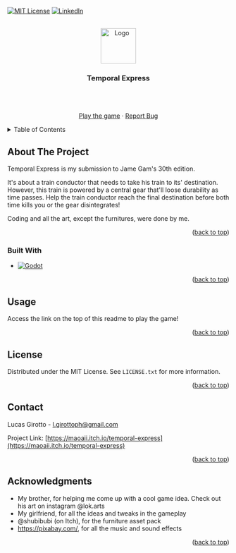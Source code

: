 
<a name="readme-top"></a>

[![MIT License][license-shield]][license-url]
[![LinkedIn][linkedin-shield]][linkedin-url]



<!-- PROJECT LOGO -->
<br />
<div align="center">
  <a href="https://github.com/Maoaii/Temporal-Express">
    <img src="images/logo.png" alt="Logo" width="80" height="80">
  </a>

<h3 align="center">Temporal Express</h3>

  <p align="center">
    <br />
    <br />
    <br />
    <a href="https://maoaii.itch.io/temporal-express">Play the game</a>
    ·
    <a href="https://github.com/Maoaii/Temporal-Express/issues">Report Bug</a>
  </p>
</div>



<!-- TABLE OF CONTENTS -->
<details>
  <summary>Table of Contents</summary>
  <ol>
    <li>
      <a href="#about-the-project">About The Project</a>
      <ul>
        <li><a href="#built-with">Built With</a></li>
      </ul>
    </li>
    <li><a href="#usage">Usage</a></li>
    <li><a href="#license">License</a></li>
    <li><a href="#contact">Contact</a></li>
    <li><a href="#acknowledgments">Acknowledgments</a></li>
  </ol>
</details>



<!-- ABOUT THE PROJECT -->
## About The Project
Temporal Express is my submission to Jame Gam's 30th edition.

It's about a train conductor that needs to take his train to its' destination. However, this train is powered by a central gear that'll loose durability as time passes. Help the train conductor reach the final destination before both time kills you or the gear disintegrates!

Coding and all the art, except the furnitures, were done by me.

<p align="right">(<a href="#readme-top">back to top</a>)</p>



### Built With

* [![Godot][Godot-badge]][Godot-url]

<p align="right">(<a href="#readme-top">back to top</a>)</p>


<!-- USAGE EXAMPLES -->
## Usage

Access the link on the top of this readme to play the game!

<p align="right">(<a href="#readme-top">back to top</a>)</p>



<!-- LICENSE -->
## License

Distributed under the MIT License. See `LICENSE.txt` for more information.

<p align="right">(<a href="#readme-top">back to top</a>)</p>



<!-- CONTACT -->
## Contact

Lucas Girotto - l.girottoph@gmail.com

Project Link: [https://maoaii.itch.io/temporal-express](https://maoaii.itch.io/temporal-express)

<p align="right">(<a href="#readme-top">back to top</a>)</p>



<!-- ACKNOWLEDGMENTS -->
## Acknowledgments

* My brother, for helping me come up with a cool game idea. Check out his art on instagram @lok.arts
* My girlfriend, for all the ideas and tweaks in the gameplay
* @shubibubi (on Itch), for the furniture asset pack
* https://pixabay.com/, for all the music and sound effects


<p align="right">(<a href="#readme-top">back to top</a>)</p>



<!-- MARKDOWN LINKS & IMAGES -->
<!-- https://www.markdownguide.org/basic-syntax/#reference-style-links -->
[license-shield]: https://img.shields.io/github/license/Maoaii/Temporal-Express.svg?style=for-the-badge
[license-url]: https://github.com/Maoaii/Temporal-Express/blob/master/LICENSE.txt
[linkedin-shield]: https://img.shields.io/badge/-LinkedIn-black.svg?style=for-the-badge&logo=linkedin&colorB=555
[linkedin-url]: https://www.linkedin.com/in/lucas-girotto-4530b9233/
[Godot-badge]: https://img.shields.io/badge/Godot-000000?style=for-the-badge
[Godot-url]: https://godotengine.org/
